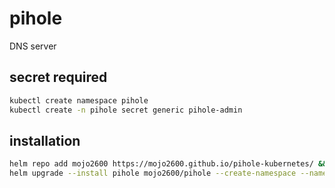 # pihole

DNS server

## secret required

```bash
kubectl create namespace pihole
kubectl create -n pihole secret generic pihole-admin
```

## installation

```bash
helm repo add mojo2600 https://mojo2600.github.io/pihole-kubernetes/ && \
helm upgrade --install pihole mojo2600/pihole --create-namespace --namespace pihole --values 0-pihole/values.yaml
```
